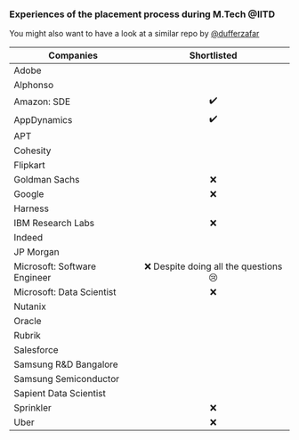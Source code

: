 ### Experiences of the placement process during M.Tech @IITD

You might also want to have a look at a similar repo by [@dufferzafar](https://github.com/dufferzafar/interview-prep/tree/master/experiences)        

|Companies| Shortlisted |
|---------|:-----------:|
|Adobe |
|Alphonso |             
|Amazon: SDE | :heavy_check_mark: |               
|AppDynamics | :heavy_check_mark: |          
|APT |              
|Cohesity |             
|Flipkart |             
|Goldman Sachs | :x: |               
|Google | :x: |              
|Harness |              
|IBM Research Labs | :x: |                
|Indeed |               
|JP Morgan |                
|Microsoft: Software Engineer | :x: Despite doing all the questions :cry: |
|Microsoft: Data Scientist | :x: |                
|Nutanix |              
|Oracle |               
|Rubrik |               
|Salesforce |               
|Samsung R&D Bangalore |                
|Samsung Semiconductor |                
|Sapient Data Scientist |               
|Sprinkler | :x: |
|Uber | :x: |         
